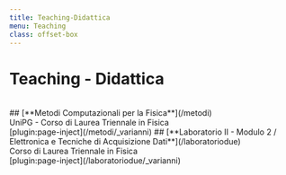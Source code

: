 ```yaml
---
title: Teaching-Didattica
menu: Teaching
class: offset-box
---
```


# Teaching - Didattica

</br>
## [**Metodi Computazionali per la Fisica**](/metodi) </br> UniPG - Corso di Laurea Triennale in Fisica
</br>
[plugin:page-inject](/metodi/_varianni)
## [**Laboratorio II - Modulo 2 / Elettronica e Tecniche di Acquisizione Dati**](/laboratoriodue) </br> Corso di Laurea Triennale in Fisica
</br>
[plugin:page-inject](/laboratoriodue/_varianni)